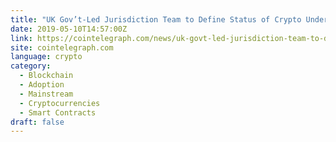 ```yaml
---
title: "UK Gov’t-Led Jurisdiction Team to Define Status of Crypto Under English Private Law"
date: 2019-05-10T14:57:00Z
link: https://cointelegraph.com/news/uk-govt-led-jurisdiction-team-to-define-status-of-crypto-under-english-private-law?utm_medium=RSS&utm_source=hune
site: cointelegraph.com
language: crypto
category:
  - Blockchain
  - Adoption
  - Mainstream
  - Cryptocurrencies
  - Smart Contracts
draft: false
---
```

